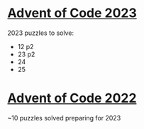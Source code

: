 # [Advent of Code 2023​](https://github.com/parMaster/advent-of-code/tree/main/2023)
2023 puzzles to solve:

- 12 p2
- 23 p2
- 24
- 25

# [Advent of Code 2022](https://github.com/parMaster/advent-of-code/tree/main/2022)
~10 puzzles solved preparing for 2023
